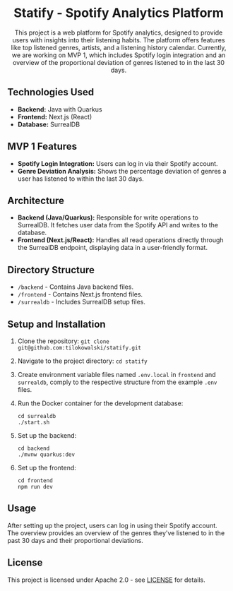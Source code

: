 <h1 align="center">
    Statify - Spotify Analytics Platform
</h1>

<p align="center">
    This project is a web platform for Spotify analytics, designed to provide users with insights into their listening habits. The platform offers features like top listened genres, artists, and a listening history calendar. Currently, we are working on MVP 1, which includes Spotify login integration and an overview of the proportional deviation of genres listened to in the last 30 days.
</p>

## Technologies Used

- **Backend:** Java with Quarkus
- **Frontend:** Next.js (React)
- **Database:** SurrealDB

## MVP 1 Features

- **Spotify Login Integration:** Users can log in via their Spotify account.
- **Genre Deviation Analysis:** Shows the percentage deviation of genres a user has listened to within the last 30 days.

## Architecture

- **Backend (Java/Quarkus):** Responsible for write operations to SurrealDB. It fetches user data from the Spotify API and writes to the database.
- **Frontend (Next.js/React):** Handles all read operations directly through the SurrealDB endpoint, displaying data in a user-friendly format.

## Directory Structure

- `/backend` - Contains Java backend files.
- `/frontend` - Contains Next.js frontend files.
- `/surrealdb` - Includes SurrealDB setup files.

## Setup and Installation

1. Clone the repository: `git clone git@github.com:tilokowalski/statify.git`
2. Navigate to the project directory: `cd statify`
3. Create environment variable files named `.env.local` in `frontend` and `surrealdb`, comply to the respective structure from the example `.env` files.

4. Run the Docker container for the development database:
    ```
    cd surrealdb
    ./start.sh
    ```
5. Set up the backend:
    ```
    cd backend
    ./mvnw quarkus:dev
    ```
6. Set up the frontend:
    ```
    cd frontend
    npm run dev
    ```

## Usage

After setting up the project, users can log in using their Spotify account. The overview provides an overview of the genres they've listened to in the past 30 days and their proportional deviations.

## License
This project is licensed under Apache 2.0 - see [LICENSE](LICENSE) for details.
